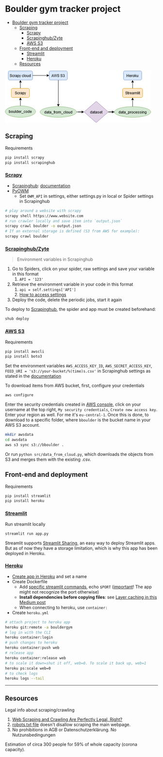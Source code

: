 # Boulder gym tracker project

- [Boulder gym tracker project](#boulder-gym-tracker-project)
  - [Scraping](#scraping)
    - [Scrapy](#scrapy)
    - [Scrapinghub/Zyte](#scrapinghubzyte)
    - [AWS S3](#aws-s3)
  - [Front-end and deployment](#front-end-and-deployment)
    - [Streamlit](#streamlit)
    - [Heroku](#heroku)
  - [Resources](#resources)

![ ](boulder.png)

## Scraping

Requirements

```bash
pip install scrapy
pip install scrapinghub
```

### [Scrapy](https://scrapy.org/)

* [Scrapinghub](https://www.scrapinghub.com/scrapy-cloud/): [documentation](https://doc.scrapinghub.com/scrapy-cloud.html)
* [PyOWM](https://github.com/csparpa/pyowm)
  * Set `OWM_API` in settings, either settings.py in local or Spider settings in Scrapinghub

```bash
# play around a website with scrapy
scrapy shell https://www.website.com
# run crawler locally and save item into `output.json`
scrapy crawl boulder -o output.json
# If an external storage is defined (S3 from AWS for example):
scrapy crawl boulder
```

### [Scrapinghub/Zyte](https://www.zyte.com/)

> Environment variables in Scrapinghub

1. Go to Spiders, click on your spider, raw settings and save your variable in this format
   1. `API = '123'`
2. Retrieve the environment variable in your code in this format
   1. `api = self.settings['API']`
   2. [How to access settings](https://doc.scrapy.org/en/latest/topics/settings.html)
3. Deploy the code, delete the periodic jobs, start it again

To deploy to [Scrapinghub](https://app.zyte.com/p/471449/jobs), the spider and app must be created beforehand:

```bash
shub deploy
```

### [AWS S3](https://aws.amazon.com/s3/)

Requirements

```bash
pip install awscli
pip install boto3
```

Set the environment variables `AWS_ACCESS_KEY_ID`, `AWS_SECRET_ACCESS_KEY`, `FEED_URI = 's3://your-bucket/%(time)s.csv'` in Scrapinghub settings as stated in the [documentation](https://doc.scrapy.org/en/latest/topics/feed-exports.html#s3)

To download items from AWS bucket, first, configure your credentials

```bash
aws configure
```

Enter the security credentials created in [AWS console](https://console.aws.amazon.com), click on your username at the top right, `My security credentials`, `Create new access key`. Enter your region as well. For me it's `eu-central-1`. Once this is done, to download to a specific folder, where `bboulder` is the bucket name in your AWS S3 account.

```bash
mkdir awsdata
cd awsdata
aws s3 sync s3://bboulder .
```

Or run `python src/data_from_cloud.py`, which downloads the objects from S3 and merges them with the existing .csv.

## Front-end and deployment

Requirements

```bash
pip install streamlit
pip install heroku
```

### [Streamlit](https://streamlit.io/)

Run streamlit locally

```bash
streamlit run app.py
```

Streamlit supports [Streamlit Sharing](https://www.streamlit.io/sharing), an easy way to deploy Streamlit apps. But as of now they have a storage limitation, which is why this app has been deployed in Heroku.

### [Heroku](https://devcenter.heroku.com/)

* [Create app in Heroku](https://dashboard.heroku.com) and set a name
* Create Dockerfile
  * Add [specific streamlit commands](https://discuss.streamlit.io/t/how-to-use-streamlit-in-docker/1067/2), echo `$PORT` ([important](https://discuss.streamlit.io/t/deploying-heroku-error/1310/3)! The app might not recognize the port otherwise)
  * **Install dependencies before copying files**: see [Layer caching in this Medium post](https://blog.realkinetic.com/building-minimal-docker-containers-for-python-applications-37d0272c52f3)
  * When connecting to heroku, use `container:`
* Create `heroku.yml`

```bash
# attach project to heroku app
heroku git:remote -a bouldergym
# log in with the CLI
heroku container:login
# push changes to heroku
heroku container:push web
# release app
heroku container:release web
# to scale it down=shut it off, web=0. To scale it back up, web=1
heroku ps:scale web=0
# to check logs
heroku logs --tail
```

---------

## Resources

Legal info about scraping/crawling

1. [Web Scraping and Crawling Are Perfectly Legal, Right?](https://benbernardblog.com/web-scraping-and-crawling-are-perfectly-legal-right/)
2. [robots.txt file](https://www.boulderwelt-muenchen-ost.de/robots.txt) doesn't disallow scraping the main webpage.
3. No prohibitions in AGB or Datenschutzerklärung. No Nutzunsbedingungen

Estimation of circa 300 people for 59% of whole capacity (corona capacity).
